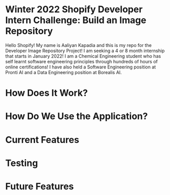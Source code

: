 # Winter 2022 Shopify Developer Intern Challenge: Build an Image Repository

Hello Shopify! My name is Aaliyan Kapadia and this is my repo for the Developer Image Repository Project! I am seeking a 4 or 8 month internship that starts in January 2022! I am a Chemical Engineering student who has self learnt software engineering principles through hundreds of hours of online certifications! I have also held a Software Engineering position at Pronti AI and a Data Engineering position at Borealis AI.

# How Does It Work?

# How Do We Use the Application?

# Current Features 

# Testing

# Future Features
